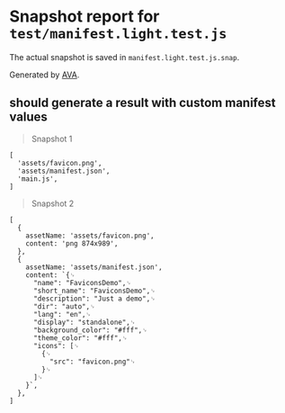 # Snapshot report for `test/manifest.light.test.js`

The actual snapshot is saved in `manifest.light.test.js.snap`.

Generated by [AVA](https://avajs.dev).

## should generate a result with custom manifest values

> Snapshot 1

    [
      'assets/favicon.png',
      'assets/manifest.json',
      'main.js',
    ]

> Snapshot 2

    [
      {
        assetName: 'assets/favicon.png',
        content: 'png 874x989',
      },
      {
        assetName: 'assets/manifest.json',
        content: `{␊
          "name": "FaviconsDemo",␊
          "short_name": "FaviconsDemo",␊
          "description": "Just a demo",␊
          "dir": "auto",␊
          "lang": "en",␊
          "display": "standalone",␊
          "background_color": "#fff",␊
          "theme_color": "#fff",␊
          "icons": [␊
            {␊
              "src": "favicon.png"␊
            }␊
          ]␊
        }`,
      },
    ]
